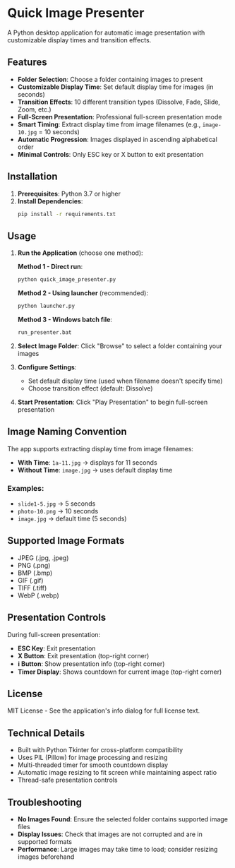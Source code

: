 # Quick Image Presenter

A Python desktop application for automatic image presentation with customizable display times and transition effects.

## Features

- **Folder Selection**: Choose a folder containing images to present
- **Customizable Display Time**: Set default display time for images (in seconds)
- **Transition Effects**: 10 different transition types (Dissolve, Fade, Slide, Zoom, etc.)
- **Full-Screen Presentation**: Professional full-screen presentation mode
- **Smart Timing**: Extract display time from image filenames (e.g., `image-10.jpg` = 10 seconds)
- **Automatic Progression**: Images displayed in ascending alphabetical order
- **Minimal Controls**: Only ESC key or X button to exit presentation

## Installation

1. **Prerequisites**: Python 3.7 or higher
2. **Install Dependencies**:
   ```bash
   pip install -r requirements.txt
   ```

## Usage

1. **Run the Application** (choose one method):
   
   **Method 1 - Direct run**:
   ```bash
   python quick_image_presenter.py
   ```
   
   **Method 2 - Using launcher** (recommended):
   ```bash
   python launcher.py
   ```
   
   **Method 3 - Windows batch file**:
   ```bash
   run_presenter.bat
   ```

2. **Select Image Folder**: Click "Browse" to select a folder containing your images

3. **Configure Settings**:
   - Set default display time (used when filename doesn't specify time)
   - Choose transition effect (default: Dissolve)

4. **Start Presentation**: Click "Play Presentation" to begin full-screen presentation

## Image Naming Convention

The app supports extracting display time from image filenames:

- **With Time**: `1a-11.jpg` → displays for 11 seconds
- **Without Time**: `image.jpg` → uses default display time

### Examples:
- `slide1-5.jpg` → 5 seconds
- `photo-10.png` → 10 seconds  
- `image.jpg` → default time (5 seconds)

## Supported Image Formats

- JPEG (.jpg, .jpeg)
- PNG (.png)
- BMP (.bmp)
- GIF (.gif)
- TIFF (.tiff)
- WebP (.webp)

## Presentation Controls

During full-screen presentation:
- **ESC Key**: Exit presentation
- **X Button**: Exit presentation (top-right corner)
- **ℹ Button**: Show presentation info (top-right corner)
- **Timer Display**: Shows countdown for current image (top-right corner)

## License

MIT License - See the application's info dialog for full license text.

## Technical Details

- Built with Python Tkinter for cross-platform compatibility
- Uses PIL (Pillow) for image processing and resizing
- Multi-threaded timer for smooth countdown display
- Automatic image resizing to fit screen while maintaining aspect ratio
- Thread-safe presentation controls

## Troubleshooting

- **No Images Found**: Ensure the selected folder contains supported image files
- **Display Issues**: Check that images are not corrupted and are in supported formats
- **Performance**: Large images may take time to load; consider resizing images beforehand 
